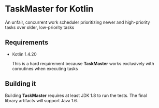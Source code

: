 # TaskMaster for Kotlin

An unfair, concurrent work scheduler prioritizing newer and high-priority tasks over older, low-priority tasks

## Requirements

- Kotlin 1.4.20
  
  This is a hard requirement because __TaskMaster__ works exclusively with coroutines when executing tasks

## Building it

Building __TaskMaster__ requires at least JDK 1.8 to run the tests. The final library artifacts will support Java 1.6.
